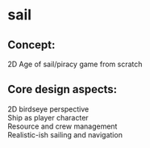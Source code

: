 # sail

## Concept:

2D Age of sail/piracy game from scratch

## Core design aspects:

2D birdseye perspective  
Ship as player character  
Resource and crew management  
Realistic-ish sailing and navigation  

